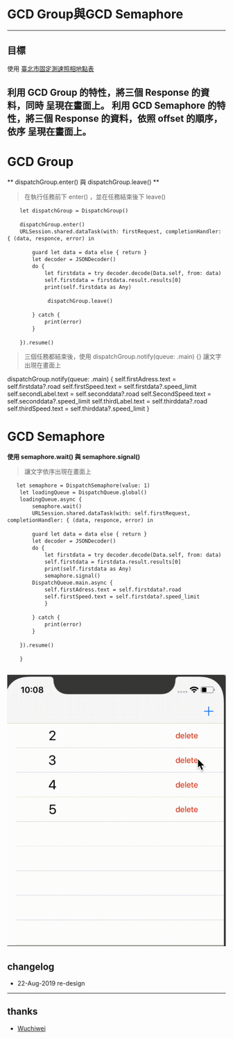 # GCD Group與GCD Semaphore 

----
## 目標
使用 [臺北市固定測速照相地點表 ](https://data.taipei/#/dataset/detail?id=745b8808-061f-4f5b-9a62-da1590c049a9)

> 
利用 GCD Group 的特性，將三個 Response 的資料，同時 呈現在畫面上。
利用 GCD Semaphore 的特性，將三個 Response 的資料，依照 offset 的順序，依序 呈現在畫面上。
----
## 
# GCD Group

**   dispatchGroup.enter() 與 dispatchGroup.leave() **

> 在執行任務前下 enter() ，並在任務結束後下 leave()

        let dispatchGroup = DispatchGroup()
        
        dispatchGroup.enter()
        URLSession.shared.dataTask(with: firstRequest, completionHandler: { (data, responce, error) in
            
            guard let data = data else { return }
            let decoder = JSONDecoder()
            do {
                let firstdata = try decoder.decode(Data.self, from: data)
                self.firstdata = firstdata.result.results[0]
                print(self.firstdata as Any)
                
                 dispatchGroup.leave()
          
            } catch {
                print(error)
            }
            
        }).resume()
        
> 三個任務都結束後，使用 dispatchGroup.notify(queue: .main) {} 讓文字出現在畫面上

 dispatchGroup.notify(queue: .main) {
            self.firstAdress.text = self.firstdata?.road
            self.firstSpeed.text = self.firstdata?.speed_limit
            self.secondLabel.text = self.seconddata?.road
            self.SecondSpeed.text = self.seconddata?.speed_limit
            self.thirdLabel.text = self.thirddata?.road
            self.thirdSpeed.text = self.thirddata?.speed_limit
        }
        
# GCD Semaphore 

**使用 semaphore.wait() 與 semaphore.signal()**

>讓文字依序出現在畫面上
        
       let semaphore = DispatchSemaphore(value: 1)
        let loadingQueue = DispatchQueue.global()
        loadingQueue.async {
            semaphore.wait()
            URLSession.shared.dataTask(with: self.firstRequest, completionHandler: { (data, responce, error) in
            
            guard let data = data else { return }
            let decoder = JSONDecoder()
            do {
                let firstdata = try decoder.decode(Data.self, from: data)
                self.firstdata = firstdata.result.results[0]
                print(self.firstdata as Any)
                semaphore.signal()
            DispatchQueue.main.async {
                self.firstAdress.text = self.firstdata?.road
                self.firstSpeed.text = self.firstdata?.speed_limit
                }
               
            } catch {
                print(error)
            }
            
        }).resume()
            
        }
        
![](https://github.com/kbl26amy/PassValueBetweenViews/blob/master/傳值%20demo.gif?raw=true)
----
## changelog
* 22-Aug-2019 re-design

----
## thanks
* [ Wuchiwei](https://github.com/Wuchiwei/iOS/tree/master/GC)
